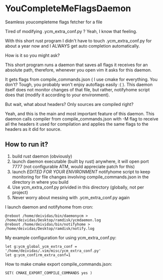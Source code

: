 # YouCompleteMeFlagsDaemon
Seamless youcompleteme flags fetcher for a file

Tired of modifying .ycm_extra_conf.py ? Yeah, I know that feeling.

With this short rust program I didn't have to touch .ycm_extra_conf.py for about a year now and I ALWAYS get auto completion automatically.

How is it so you might ask?

This short program runs a daemon that saves all flags it receives for an absolute path, therefore, whenever you open vim it asks for this daemon.

It gets flags from compile_commands.json ( I use cmake for everything. You don't? Tough, you probably won't enjoy autoflags easily :( ). This daemon itself does not monitor changes of that file, but rather, notifyhome script does that (modify it according to your environment).

But wait, what about headers? Only sources are compiled right?

Yeah, and this is the main and most important feature of this daemon. This daemon calls compiler from compile_commands.json with -M flag to receive all the headers it used for compilation and applies the same flags to the headers as it did for source.


## How to run it?

1. build rust daemon (obviously)
2. launch daemon executable (built by rust) anywhere, it will open port 7777 (not configurable ATM, would appreciate patch for this)
3. launch *EDITED FOR YOUR ENVIRONMENT* notifyhome script to keep monitoring for file changes involving compile_commands.json in the directory in where you build
4. Use ycm_extra_conf.py privided in this directory (globally, not per project)
5. Never worry about messing with .ycm_extra_conf.py again

I launch daemon and notifyhome from cron:
~~~~~~~
@reboot /home/deividas/bin/daemonycm > /home/deividas/Desktop/ramdisk/ycmdaemon.log
@reboot /home/deividas/bin/notifyhome > /home/deividas/Desktop/ramdisk/notify.log
~~~~~~~

My example configuration for using ycm_extra_conf.py:
~~~~~~~
let g:ycm_global_ycm_extra_conf = '/home/deividas/.vim/misc/ycm_extra_conf.py'
let g:ycm_confirm_extra_conf=1
~~~~~~~

How to make cmake export compile_commands.json:
~~~~~~~
SET( CMAKE_EXPORT_COMPILE_COMMANDS yes )
~~~~~~~
